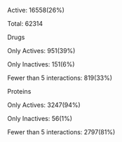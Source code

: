Active: 16558(26%)

Total: 62314



Drugs

Only Actives: 951(39%)

Only Inactives: 151(6%)

Fewer than 5 interactions: 819(33%)



Proteins

Only Actives: 3247(94%)

Only Inactives: 56(1%)

Fewer than 5 interactions: 2797(81%)


